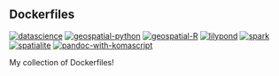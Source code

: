 Dockerfiles
-----------

[![datascience](https://github.com/vlulla/Dockerfiles/actions/workflows/build-datascience-docker-image.yml/badge.svg)](https://github.com/vlulla/Dockerfiles/actions/workflows/build-datascience-docker-image.yml)
[![geospatial-python](https://github.com/vlulla/Dockerfiles/actions/workflows/build-geospatial-python-docker-image.yml/badge.svg)](https://github.com/vlulla/Dockerfiles/actions/workflows/build-geospatial-python-docker-image.yml)
[![geospatial-R](https://github.com/vlulla/Dockerfiles/actions/workflows/build-geospatial-R-docker-image.yml/badge.svg)](https://github.com/vlulla/Dockerfiles/actions/workflows/build-geospatial-R-docker-image.yml)
[![lilypond](https://github.com/vlulla/Dockerfiles/actions/workflows/build-lilypond-image.yml/badge.svg)](https://github.com/vlulla/Dockerfiles/actions/workflows/build-lilypond-image.yml)
[![spark](https://github.com/vlulla/Dockerfiles/actions/workflows/build-spark-docker-image.yml/badge.svg)](https://github.com/vlulla/Dockerfiles/actions/workflows/build-spark-docker-image.yml)
[![spatialite](https://github.com/vlulla/Dockerfiles/actions/workflows/build-spatialite.yml/badge.svg)](https://github.com/vlulla/Dockerfiles/actions/workflows/build-spatialite.yml)
[![pandoc-with-komascript](https://github.com/vlulla/Dockerfiles/actions/workflows/build-pandoc-komascript-image.yml/badge.svg)](https://github.com/vlulla/Dockerfiles/actions/workflows/build-pandoc-komascript-image.yml)

My collection of Dockerfiles!
